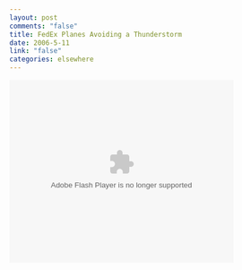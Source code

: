 ```yaml
--- 
layout: post
comments: "false"
title: FedEx Planes Avoiding a Thunderstorm
date: 2006-5-11
link: "false"
categories: elsewhere
---
```

<embed style="width:400px; height:326px;" id="VideoPlayback" align="middle" type="application/x-shockwave-flash" src="http://video.google.com/googleplayer.swf?videoUrl=http%3A%2F%2Fvp.video.google.com%2Fvideodownload%3Fversion%3D0%26secureurl%3DwAAAAG7ggqAHSiJjpW0D3w4aYTVyAPj_oHvpraj8c9weTBnuaVsG-1a9XsSS6UzpwzFiIH57QEijQdtcK4siJKVN_KU9aQZwfPWs7HXpQ4LFVoQ5cVIZ5vLowPT30ZevbJyjVl0HUtwpgPVT6QElKXKFtqNgb9cnQAkmybt863_xIS8gf17MYjPSH6CgvgUsMFanKzMnJ9E5hBCxl1H4ZIcBQ4xvu32AFtJK0Xsab1JhqdN4fpNUUD0w23jsZpyBDkvuz3bwycC9TQgCwHT_Yeppp3E%26sigh%3DLU5FmEvsNKZBtKIkXEqd__hiTK0%26begin%3D0%26len%3D46266%26docid%3D-6886880938991195179&thumbnailUrl=http%3A%2F%2Fvideo.google.com%2FThumbnailServer%3Fapp%3Dvss%26contentid%3De4cf18c7e3bf03fe%26second%3D5%26itag%3Dw320%26urlcreated%3D1147349248%26sigh%3DAYP3oS1JCtrw1TqqqFfWR4_PIVA&playerId=-6886880938991195179" allowScriptAccess="sameDomain" quality="best" bgcolor="#ffffff" scale="noScale" wmode="window" salign="TL"  FlashVars="playerMode=embedded"> </embed>

